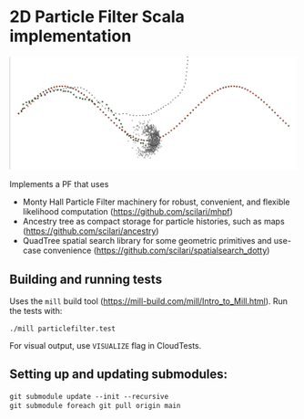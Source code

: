 # 2D Particle Filter Scala implementation

![particles estimating a sine trajectory](images/particles.png "Particle Filter estimation")


Implements a PF that uses 
  * Monty Hall Particle Filter machinery for robust, convenient, and flexible likelihood computation (https://github.com/scilari/mhpf)
  * Ancestry tree as compact storage for particle histories, such as maps (https://github.com/scilari/ancestry)
  * QuadTree spatial search library for some geometric primitives and use-case convenience (https://github.com/scilari/spatialsearch_dotty) 


## Building and running tests
Uses the `mill` build tool (https://mill-build.com/mill/Intro_to_Mill.html). Run the tests with:
```
./mill particlefilter.test
```
For visual output, use `VISUALIZE` flag in CloudTests.
## Setting up and updating submodules:
```
git submodule update --init --recursive
git submodule foreach git pull origin main 
```

